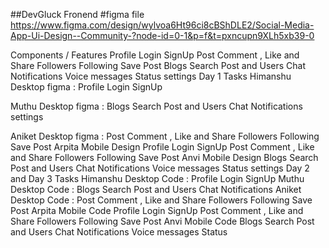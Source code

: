 ##DevGluck Fronend #figma file https://www.figma.com/design/wylvoa6Ht96ci8cBShDLE2/Social-Media-App-Ui-Design--Community-?node-id=0-1&p=f&t=pxncupn9XLh5xb39-0

Components / Features Profile Login SignUp Post Comment , Like and Share Followers Following Save Post Blogs Search Post and Users Chat Notifications Voice messages Status settings Day 1 Tasks Himanshu Desktop figma : Profile Login SignUp

Muthu Desktop figma : Blogs Search Post and Users Chat Notifications settings

Aniket Desktop figma : Post Comment , Like and Share Followers Following Save Post Arpita Mobile Design Profile Login SignUp Post Comment , Like and Share Followers Following Save Post Anvi Mobile Design Blogs Search Post and Users Chat Notifications Voice messages Status settings Day 2 and Day 3 Tasks Himanshu Desktop Code : Profile Login SignUp Muthu Desktop Code : Blogs Search Post and Users Chat Notifications Aniket Desktop Code : Post Comment , Like and Share Followers Following Save Post Arpita Mobile Code Profile Login SignUp Post Comment , Like and Share Followers Following Save Post Anvi Mobile Code Blogs Search Post and Users Chat Notifications Voice messages Status